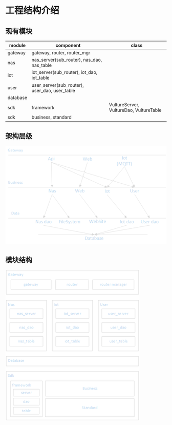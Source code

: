 # 工程结构介绍

## 现有模块
module   | component                                     | class
 ---------|-----------------------------------------------|-------
gateway  | gateway, router, router_mgr                   |
nas      | nas_server(sub_router), nas_dao, nas_table    |
iot      | iot_server(sub_router), iot_dao, iot_table    |
user     | user_server(sub_router), user_dao, user_table |
database |                                               |
sdk      | framework                                     | VultureServer, VultureDao, VultureTable
sdk      | business, standard                            |


## 架构层级

![层级图](img/层级.png)

## 模块结构

![模块图](img/模块.png)
